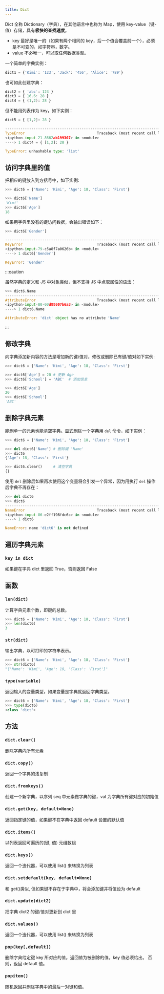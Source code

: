 ```yaml
---
title: Dict
---
```


Dict 全称 Dictionary（字典），在其他语言中也称为 Map，使用 key-value（键-值）存储，具有**极快的查找速度**。

- key 最好是唯一的（如果有两个相同的 key，后一个值会覆盖前一个），必须是不可变的，如字符串，数字。
- value 不必唯一，可以取任何数据类型。

一个简单的字典实例：

```py
dict1 = {'Kimi': '123', 'Jack': '456', 'Alice': '789'}
```

也可如此创建字典：

```py
dict2 = { 'abc': 123 }
dict3 = { 16.6: 28 }
dict4 = { (1,2): 28 }
```

但不能用列表作为 key，如下实例：

```py
dict5 = { [1,2]: 28 }
```

```py
---------------------------------------------------------------------------
TypeError                                 Traceback (most recent call last)
<ipython-input-21-8662ab199307> in <module>
----> 1 dict4 = { [1,2]: 28 }

TypeError: unhashable type: 'list'
```

## 访问字典里的值

把相应的键放入到方括号中，如下实例:

```py
>>> dict6 = {'Name': 'Kimi', 'Age': 18, 'Class': 'First'}

>>> dict6['Name']
'Kimi'
>>> dict6['Age']
18
```

如果用字典里没有的键访问数据，会输出错误如下：

```py
>>> dict6['Gender']

---------------------------------------------------------------------------
KeyError                                  Traceback (most recent call last)
<ipython-input-79-c5a8f7a0626b> in <module>
----> 1 dict6['Gender']

KeyError: 'Gender'
```

:::caution

虽然字典的定义和 JS 中对象类似，但不支持 JS 中点取属性的语法：

```py
>>> dict6.Name
---------------------------------------------------------------------------
AttributeError                            Traceback (most recent call last)
<ipython-input-80-00d88607b6a3> in <module>
----> 1 dict6.Name

AttributeError: 'dict' object has no attribute 'Name'
```

:::

## 修改字典

向字典添加新内容的方法是增加新的键/值对，修改或删除已有键/值对如下实例:

```py
>>> dict6 = {'Name': 'Kimi', 'Age': 18, 'Class': 'First'}

>>> dict6['Age'] = 20 # 更新 Age
>>> dict6['School'] = 'ABC'  # 添加信息

>>> dict6['Age']
20
>>> dict6['School']
'ABC'
```

## 删除字典元素

能删单一的元素也能清空字典。显式删除一个字典用 `del` 命令，如下实例：

```py
>>> dict6 = {'Name': 'Kimi', 'Age': 18, 'Class': 'First'}

>>> del dict6['Name'] # 删除键 'Name'
>>> dict6
{'Age': 18, 'Class': 'First'}

>>> dict6.clear()     # 清空字典
{}
```

使用 `del` 删除后如果再次使用这个变量将会引发一个异常，因为用执行 `del` 操作后字典不再存在：

```py
>>> del dict6
>>> dict6
---------------------------------------------------------------------------
NameError                                 Traceback (most recent call last)
<ipython-input-86-e2ff198fdc6c> in <module>
----> 1 dict6

NameError: name 'dict6' is not defined
```

## 遍历字典元素

### `key in dict`

如果键在字典 dict 里返回 True，否则返回 False

## 函数

### `len(dict)`

计算字典元素个数，即键的总数。

```py
>>> dict6 = {'Name': 'Kimi', 'Age': 18, 'Class': 'First'}
>>> len(dict6)
3
```

### `str(dict)`

输出字典，以可打印的字符串表示。

```py
>>> dict6 = {'Name': 'Kimi', 'Age': 18, 'Class': 'First'}
>>> str(dict6)
"{'Name': 'Kimi', 'Age': 18, 'Class': 'First'}"
```

### `type(variable)`

返回输入的变量类型，如果变量是字典就返回字典类型。

```py
>>> dict6 = {'Name': 'Kimi', 'Age': 18, 'Class': 'First'}
>>> type(dict6)
<class 'dict'>
```

## 方法

### `dict.clear()`

删除字典内所有元素

### `dict.copy()`

返回一个字典的浅复制

### `dict.fromkeys()`

创建一个新字典，以序列 seq 中元素做字典的键，val 为字典所有键对应的初始值

### `dict.get(key, default=None)`

返回指定键的值，如果键不在字典中返回 default 设置的默认值

### `dict.items()`

以列表返回可遍历的(键, 值) 元组数组

### `dict.keys()`

返回一个迭代器，可以使用 list() 来转换为列表

### `dict.setdefault(key, default=None)`

和 get()类似, 但如果键不存在于字典中，将会添加键并将值设为 default

### `dict.update(dict2)`

把字典 dict2 的键/值对更新到 dict 里

### `dict.values()`

返回一个迭代器，可以使用 list() 来转换为列表

### `pop(key[,default])`

删除字典给定键 key 所对应的值，返回值为被删除的值。key 值必须给出。 否则，返回 default 值。

### `popitem()`

随机返回并删除字典中的最后一对键和值。

